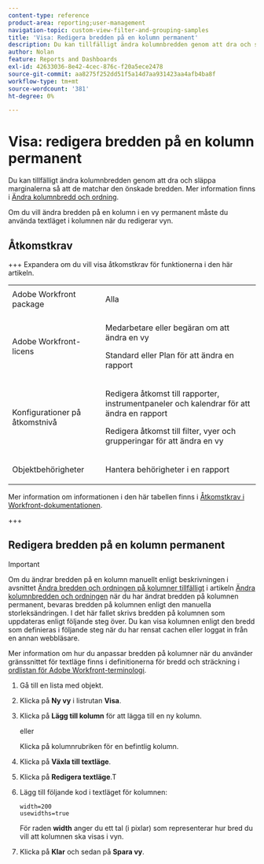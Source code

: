 ```yaml
---
content-type: reference
product-area: reporting;user-management
navigation-topic: custom-view-filter-and-grouping-samples
title: 'Visa: Redigera bredden på en kolumn permanent'
description: Du kan tillfälligt ändra kolumnbredden genom att dra och släppa marginalerna så att de matchar den önskade bredden. Mer information finns i Ändra kolumnbredd och -ordning.
author: Nolan
feature: Reports and Dashboards
exl-id: 42633036-8e42-4cec-876c-f20a5ece2478
source-git-commit: aa8275f252dd51f5a14d7aa931423aa4afb4ba8f
workflow-type: tm+mt
source-wordcount: '381'
ht-degree: 0%

---
```


# Visa: redigera bredden på en kolumn permanent

<!-- Audited: 11/2024 -->

Du kan tillfälligt ändra kolumnbredden genom att dra och släppa marginalerna så att de matchar den önskade bredden. Mer information finns i [Ändra kolumnbredd och ordning](../../../reports-and-dashboards/reports/reporting-elements/modify-column-width-order.md).

Om du vill ändra bredden på en kolumn i en vy permanent måste du använda textläget i kolumnen när du redigerar vyn.

## Åtkomstkrav

+++ Expandera om du vill visa åtkomstkrav för funktionerna i den här artikeln.

<table style="table-layout:auto"> 
 <col> 
 <col> 
 <tbody> 
  <tr> 
   <td role="rowheader">Adobe Workfront package</td> 
   <td> <p>Alla</p> </td> 
  </tr> 
  <tr> 
   <td role="rowheader">Adobe Workfront-licens</td> 
   <td> 
   <p>Medarbetare eller begäran om att ändra en vy </p>
   <p>Standard eller Plan för att ändra en rapport</p>
  </tr> 
  <tr> 
   <td role="rowheader">Konfigurationer på åtkomstnivå</td> 
   <td> <p>Redigera åtkomst till rapporter, instrumentpaneler och kalendrar för att ändra en rapport</p> <p>Redigera åtkomst till filter, vyer och grupperingar för att ändra en vy</p> </td> 
  </tr> 
  <tr> 
   <td role="rowheader">Objektbehörigheter</td> 
   <td> <p>Hantera behörigheter i en rapport</p>  </td> 
  </tr> 
 </tbody> 
</table>

Mer information om informationen i den här tabellen finns i [Åtkomstkrav i Workfront-dokumentationen](/help/quicksilver/administration-and-setup/add-users/access-levels-and-object-permissions/access-level-requirements-in-documentation.md).

+++

## Redigera bredden på en kolumn permanent

>[!IMPORTANT]
>
>Om du ändrar bredden på en kolumn manuellt enligt beskrivningen i avsnittet [Ändra bredden och ordningen på kolumner tillfälligt](/help/quicksilver/reports-and-dashboards/reports/reporting-elements/modify-column-width-order.md#modify-width-and-order-of-columns-temporarily) i artikeln [Ändra kolumnbredden och ordningen](../../../reports-and-dashboards/reports/reporting-elements/modify-column-width-order.md) när du har ändrat bredden på kolumnen permanent, bevaras bredden på kolumnen enligt den manuella storleksändringen. I det här fallet skrivs bredden på kolumnen som uppdateras enligt följande steg över. Du kan visa kolumnen enligt den bredd som definieras i följande steg när du har rensat cachen eller loggat in från en annan webbläsare.
>
>Mer information om hur du anpassar bredden på kolumner när du använder gränssnittet för textläge finns i definitionerna för bredd och sträckning i [ordlistan för Adobe Workfront-terminologi](../../../workfront-basics/navigate-workfront/workfront-navigation/workfront-terminology-glossary.md).

1. Gå till en lista med objekt.
1. Klicka på **Ny vy** i listrutan **Visa**.

1. Klicka på **Lägg till kolumn** för att lägga till en ny kolumn.

   eller

   Klicka på kolumnrubriken för en befintlig kolumn.

1. Klicka på **Växla till textläge**.
1. Klicka på **Redigera textläge**.T
1. Lägg till följande kod i textläget för kolumnen:

   ```
   width=200
   usewidths=true
   ```

   För raden **width** anger du ett tal (i pixlar) som representerar hur bred du vill att kolumnen ska visas i vyn.

1. Klicka på **Klar** och sedan på **Spara vy**.


